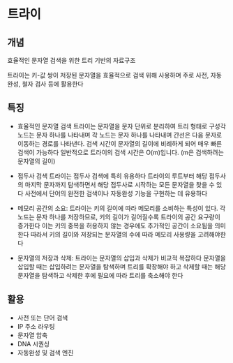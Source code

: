 # 트라이

## 개념
효율적인 문자열 검색을 위한 트리 기반의 자료구조

트라이는 키-값 쌍이 저장된 문자열을 효율적으로 검색 위해 사용하며 주로 사전, 자동완성, 철자 검사 등에 활용한다

## 특징
- 효율적인 문자열 검색
트라이는 문자열을 문자 단위로 분리하여 트리 형태로 구성각 노드는 문자 하나를 나타내며 각 노드는 문자 하나를 나타내며 간선은 다음 문자로 이동하는 경로를 나타낸다. 
검색 시간이 문자열의 길이에 비례하게 되어 매우 빠른 검색이 가능하다
일반적으로 트라이의 검색 시간은 O(m)입니다. (m은 검색하려는 문자열의 길이)

- 접두사 검색
트라이는 접두사 검색에 특히 유용하다
트라이의 루트부터 해당 접두사의 마지막 문자까지 탐색하면서 해당 접두사로 시작하는 모든 문자열을 찾을 수 있다 
사전에서 단어의 완전한 검색이나 자동완성 기능을 구현하는 데 유용하다

- 메모리 공간의 소요: 트라이는 키의 길이에 따라 메모리를 소비하는 특성이 있다. 
각 노드는 문자 하나를 저장하므로, 키의 길이가 길어질수록 트라이의 공간 요구량이 증가한다 
이는 키의 중복을 허용하지 않는 경우에도 추가적인 공간이 소요됨을 의미한다 
따라서 키의 길이와 저장되는 문자열의 수에 따라 메모리 사용량을 고려해야한다

- 문자열의 저장과 삭제: 
트라이는 문자열의 삽입과 삭제가 비교적 복잡하다
문자열을 삽입할 때는 삽입하려는 문자열을 탐색하며 트리를 확장해야 하고  삭제할 때는 해당 문자열을 탐색하고 삭제한 후에 필요에 따라 트리를 축소해야 한다

## 활용
- 사전 또는 단어 검색
- IP 주소 라우팅
- 문자열 압축
- DNA 시퀀싱
- 자동완성 및 검색 엔진
